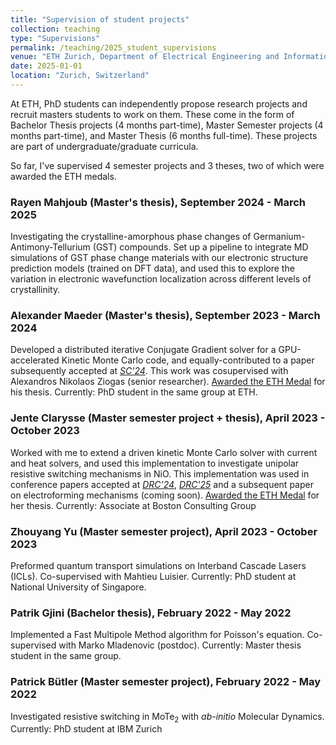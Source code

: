 ```yaml
---
title: "Supervision of student projects"
collection: teaching
type: "Supervisions"
permalink: /teaching/2025_student_supervisions
venue: "ETH Zurich, Department of Electrical Engineering and Information Technology"
date: 2025-01-01
location: "Zurich, Switzerland"
---
```


At ETH, PhD students can independently propose research projects and recruit masters students to work on them. These come in the form of Bachelor Thesis projects (4 months part-time), Master Semester projects (4 months part-time), and Master Thesis (6 months full-time). These projects are part of undergraduate/graduate curricula.

So far, I've supervised 4 semester projects and 3 theses, two of which were awarded the ETH medals.



### Rayen Mahjoub (Master's thesis), September 2024 - March 2025

Investigating the crystalline-amorphous phase changes of Germanium-Antimony-Tellurium (GST) compounds. Set up a pipeline to integrate MD simulations of GST phase change materials with our electronic structure prediction models (trained on DFT data), and used this to explore the variation in electronic wavefunction localization across different levels of crystallinity.

### Alexander Maeder (Master's thesis), September 2023 - March 2024

Developed a distributed iterative Conjugate Gradient solver for a GPU-accelerated Kinetic Monte Carlo code, and equally-contributed to a paper subsequently accepted at [_SC'24_](https://ieeexplore.ieee.org/abstract/document/10793135). This work was cosupervised with Alexandros Nikolaos Ziogas (senior researcher). [Awarded the ETH Medal](https://nano-tcad.ee.ethz.ch/news/nano-tcad-news/2024/07/two-master-students-from-the-computational-nanoelectronics-group-won-the-eth-medals.html) for his thesis. Currently: PhD student in the same group at ETH. 

### Jente Clarysse (Master semester project + thesis), April 2023 - October 2023

Worked with me to extend a driven kinetic Monte Carlo solver with current and heat solvers, and used this implementation to investigate unipolar resistive switching mechanisms in NiO. This implementation was used in conference papers accepted at [_DRC'24_](https://ieeexplore.ieee.org/abstract/document/10605556), [_DRC'25_](add) and a subsequent paper on electroforming mechanisms (coming soon). [Awarded the ETH Medal](https://nccr-marvel.ch/news/awards/jente-clarysse-eth-medal-1) for her thesis. Currently: Associate at Boston Consulting Group

### Zhouyang Yu (Master semester project), April 2023 - October 2023

Preformed quantum transport simulations on Interband Cascade Lasers (ICLs). Co-supervised with Mahtieu Luisier. Currently: PhD student at National University of Singapore. 

### Patrik Gjini (Bachelor thesis), February 2022 - May 2022

Implemented a Fast Multipole Method algorithm for Poisson's equation. Co-supervised with Marko Mladenovic (postdoc). Currently: Master thesis student in the same group.


### Patrick Bütler (Master semester project), February 2022 - May 2022

Investigated resistive switching in MoTe<sub>2</sub> with _ab-initio_ Molecular Dynamics. Currently: PhD student at IBM Zurich

